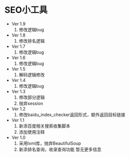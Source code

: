 # SEO小工具
* Ver 1.9
    1. 修改逻辑bug
* Ver 1.8
    1. 修改排名逻辑
* Ver 1.7
    1. 修改逻辑bug
* Ver 1.6
    1. 修改逻辑bug
* Ver 1.5
    1. 解码逻辑修改
* Ver 1.4
    1. 修改逻辑bug
* Ver 1.3
    1. 修改部分逻辑
    2. 抛弃session
* Ver 1.2
    1. 修改baidu_index_checker返回形式，额外返回目标链接
* Ver 1.1 
    1. 新添百度相关搜索收集脚本
    2. 添加使用注释
* Ver 1.0
    1. 采用lxml库，抛弃BeautifulSoup
    2. 新添排名查询，收录查询功能
暂无更多信息